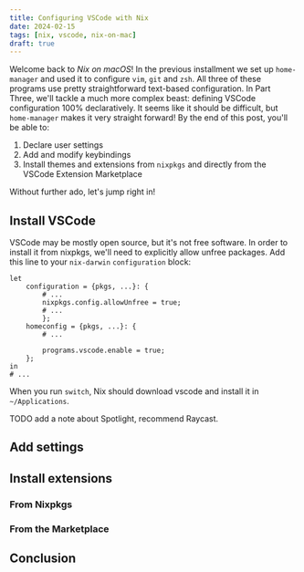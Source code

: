 ```yaml
---
title: Configuring VSCode with Nix
date: 2024-02-15
tags: [nix, vscode, nix-on-mac]
draft: true
---
```


Welcome back to _Nix on macOS_! In the previous installment we set up `home-manager` and used it to
configure `vim`, `git` and `zsh`. All three of these programs use pretty straightforward text-based
configuration. In Part Three, we'll tackle a much more complex beast: defining VSCode
configuration 100% declaratively. It seems like it should be difficult, but `home-manager` makes it
very straight forward! By the end of this post, you'll be able to:

1. Declare user settings
2. Add and modify keybindings
3. Install themes and extensions from `nixpkgs` and directly from the VSCode Extension Marketplace

Without further ado, let's jump right in!

## Install VSCode

VSCode may be mostly open source, but it's not free software. In order to install it from nixpkgs,
we'll need to explicitly allow unfree packages. Add this line to your `nix-darwin` `configuration`
block:

```
let
    configuration = {pkgs, ...}: {
        # ...
        nixpkgs.config.allowUnfree = true;
        # ...
        };
    homeconfig = {pkgs, ...}: {
        # ...

        programs.vscode.enable = true;
    };
in
# ...

```

When you run `switch`, Nix should download vscode and install it in `~/Applications`.

TODO add a note about Spotlight, recommend Raycast.

## Add settings

## Install extensions

### From Nixpkgs

### From the Marketplace

## Conclusion
